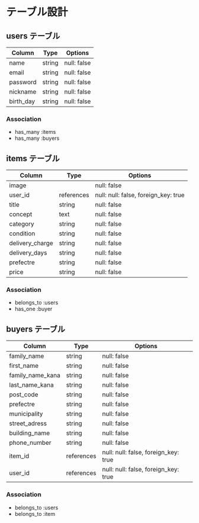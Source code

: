 # テーブル設計

## users テーブル

| Column             | Type   | Options     |
| ------------------ | ------ | ----------- |
| name               | string | null: false |
| email              | string | null: false |
| password           | string | null: false |
| nickname           | string | null: false |
| birth_day          | string | null: false |

### Association

- has_many :items
- has_many :buyers

## items テーブル

| Column               | Type       | Options                              |
| ------               | ------     | -------------------------------      |
| image                |            | null: false                          | 
| user_id              | references | null: null: false, foreign_key: true |
| title                | string     | null: false                          |
| concept              | text       | null: false                          |
| category             | string     | null: false                          |
| condition            | string     | null: false                          |
| delivery_charge      | string     | null: false                          |
| delivery_days        | string     | null: false                          |
| prefectre            | string     | null: false                          |
| price        | string     | null: false                          |

### Association

- belongs_to :users
- has_one :buyer


## buyers テーブル

| Column               | Type       | Options                              |
| ------               | ------     | -------------------------------      |
| family_name          | string     | null: false                          |
| first_name           | string     | null: false                          |
| family_name_kana     | string     | null: false                          |
| last_name_kana       | string     | null: false                          |
| post_code            | string     | null: false                          |
| prefectre            | string     | null: false                          |
| municipality         | string     | null: false                          |
| street_adress        | string     | null: false                          |
| building_name        | string     | null: false                          |
| phone_number         | string     | null: false                          |
| item_id              | references | null: null: false, foreign_key: true |
| user_id              | references | null: null: false, foreign_key: true |

### Association

- belongs_to :users
- belongs_to :item


